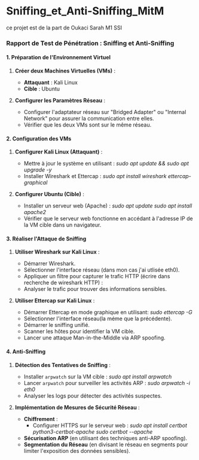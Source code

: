 # Sniffing_et_Anti-Sniffing_MitM
ce projet est de la part de Oukaci Sarah M1 SSI 
### Rapport de Test de Pénétration : Sniffing et Anti-Sniffing

#### 1. Préparation de l'Environnement Virtuel

1. **Créer deux Machines Virtuelles (VMs)** :
   - **Attaquant** : Kali Linux
   - **Cible** : Ubuntu

2. **Configurer les Paramètres Réseau** :
   - Configurer l'adaptateur réseau sur "Bridged Adapter" ou "Internal Network" pour assurer la communication entre elles.
   - Vérifier que les deux VMs sont sur le même réseau.

#### 2. Configuration des VMs

1. **Configurer Kali Linux (Attaquant)** :
   - Mettre à jour le système en utilisant :
     _sudo apt update && sudo apt upgrade -y_
   - Installer Wireshark et Ettercap :
     _sudo apt install wireshark ettercap-graphical_

2. **Configurer Ubuntu (Cible)** :
   - Installer un serveur web (Apache) :
     _sudo apt update_
     _sudo apt install apache2_
   - Vérifier que le serveur web fonctionne en accédant à l'adresse IP de la VM cible dans un navigateur.

#### 3. Réaliser l'Attaque de Sniffing

1. **Utiliser Wireshark sur Kali Linux** :
   - Démarrer Wireshark.
   - Sélectionner l'interface réseau (dans mon cas j'ai utlisée eth0).
   - Appliquer un filtre pour capturer le trafic HTTP (écrire dans recherche de wireshark HTTP) : 
   - Analyser le trafic pour trouver des informations sensibles.

2. **Utiliser Ettercap sur Kali Linux** :
   - Démarrer Ettercap en mode graphique en utilisant:
     _sudo ettercap -G_
   - Sélectionner l'interface réseau(la méme que la précédente).
   - Démarrer le sniffing unifié.
   - Scanner les hôtes pour identifier la VM cible.
   - Lancer une attaque Man-in-the-Middle via ARP spoofing.

#### 4. Anti-Sniffing

1. **Détection des Tentatives de Sniffing** :
   - Installer `arpwatch` sur la VM cible :
     _sudo apt install arpwatch_
   - Lancer `arpwatch` pour surveiller les activités ARP :
     _sudo arpwatch -i eth0_
   - Analyser les logs pour détecter des activités suspectes.

2. **Implémentation de Mesures de Sécurité Réseau** :
   - **Chiffrement** :
     - Configurer HTTPS sur le serveur web :
       _sudo apt install certbot python3-certbot-apache_
       _sudo certbot --apache_
   - **Sécurisation ARP** (en utilisant des techniques anti-ARP spoofing).
   - **Segmentation du Réseau** (en divisant le réseau en segments pour limiter l'exposition des données sensibles).





